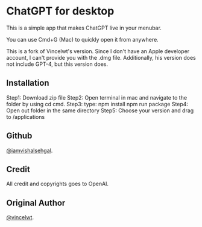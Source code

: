 # ChatGPT for desktop

This is a simple app that makes ChatGPT live in your menubar.

You can use Cmd+G (Mac) to quickly open it from anywhere.

This is a fork of Vincelwt's version. Since I don't have an Apple developer account, I can't provide you with the .dmg file. 
Additionally, his version does not include GPT-4, but this version does.
## Installation

Step1: Download zip file
Step2: Open terminal in mac and navigate to the folder by using cd cmd.
Step3: type: 
            npm install
            npm run package
Step4: Open out folder in the same directory
Step5: Choose your version and drag to /applications

## Github
[@iamvishalsehgal](https://github.com/iamvishalsehgal).

## Credit

All credit and copyrights goes to OpenAI.



## Original Author
[@vincelwt](https://twitter.com/vincelwt).
